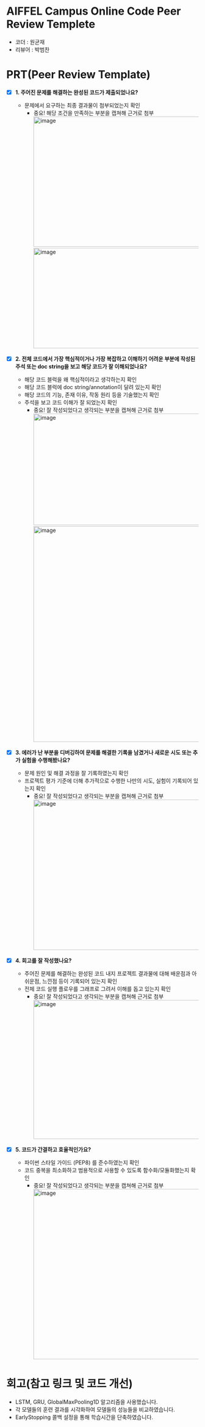 # AIFFEL Campus Online Code Peer Review Templete

- 코더 : 원균재
- 리뷰어 : 박범찬


# PRT(Peer Review Template)
- [x]  **1. 주어진 문제를 해결하는 완성된 코드가 제출되었나요?**
    - 문제에서 요구하는 최종 결과물이 첨부되었는지 확인
        - 중요! 해당 조건을 만족하는 부분을 캡쳐해 근거로 첨부
          <img width="655" height="341" alt="image" src="https://github.com/user-attachments/assets/624a8318-dea0-46b5-93fb-d64f8f1fbd35" />
          <img width="602" height="263" alt="image" src="https://github.com/user-attachments/assets/bb8eed16-78ad-41ef-bbeb-c17ac32d70a5" />
          
        
    
- [x]  **2. 전체 코드에서 가장 핵심적이거나 가장 복잡하고 이해하기 어려운 부분에 작성된 
주석 또는 doc string을 보고 해당 코드가 잘 이해되었나요?**
    - 해당 코드 블럭을 왜 핵심적이라고 생각하는지 확인
    - 해당 코드 블럭에 doc string/annotation이 달려 있는지 확인
    - 해당 코드의 기능, 존재 이유, 작동 원리 등을 기술했는지 확인
    - 주석을 보고 코드 이해가 잘 되었는지 확인
        - 중요! 잘 작성되었다고 생각되는 부분을 캡쳐해 근거로 첨부
          <img width="877" height="292" alt="image" src="https://github.com/user-attachments/assets/b5a83c7e-57ab-4904-ad34-70b2e999c3b0" />
          <img width="890" height="565" alt="image" src="https://github.com/user-attachments/assets/f57daa4e-2cf8-4116-832c-9c029d1e5730" />


        
- [x]  **3. 에러가 난 부분을 디버깅하여 문제를 해결한 기록을 남겼거나
새로운 시도 또는 추가 실험을 수행해봤나요?**
    - 문제 원인 및 해결 과정을 잘 기록하였는지 확인
    - 프로젝트 평가 기준에 더해 추가적으로 수행한 나만의 시도, 
    실험이 기록되어 있는지 확인
        - 중요! 잘 작성되었다고 생각되는 부분을 캡쳐해 근거로 첨부
          <img width="894" height="394" alt="image" src="https://github.com/user-attachments/assets/845670bf-20cf-408e-ac97-cd443093f025" />

        
- [x]  **4. 회고를 잘 작성했나요?**
    - 주어진 문제를 해결하는 완성된 코드 내지 프로젝트 결과물에 대해
    배운점과 아쉬운점, 느낀점 등이 기록되어 있는지 확인
    - 전체 코드 실행 플로우를 그래프로 그려서 이해를 돕고 있는지 확인
        - 중요! 잘 작성되었다고 생각되는 부분을 캡쳐해 근거로 첨부
          <img width="825" height="364" alt="image" src="https://github.com/user-attachments/assets/c098872a-c2c1-4cff-aa1a-c375c8ad10bd" />

        
- [x]  **5. 코드가 간결하고 효율적인가요?**
    - 파이썬 스타일 가이드 (PEP8) 를 준수하였는지 확인
    - 코드 중복을 최소화하고 범용적으로 사용할 수 있도록 함수화/모듈화했는지 확인
        - 중요! 잘 작성되었다고 생각되는 부분을 캡쳐해 근거로 첨부
          <img width="636" height="446" alt="image" src="https://github.com/user-attachments/assets/f2bf80ca-fead-4822-b14f-12b32df13499" />

          


# 회고(참고 링크 및 코드 개선)

- LSTM, GRU, GlobalMaxPooling1D 알고리즘을 사용했습니다.
- 각 모델들의 훈련 결과를 시각화하여 모델들의 성능들을 비교하였습니다.
- EarlyStopping 콜백 설정을 통해 학습시간을 단축하였습니다.
